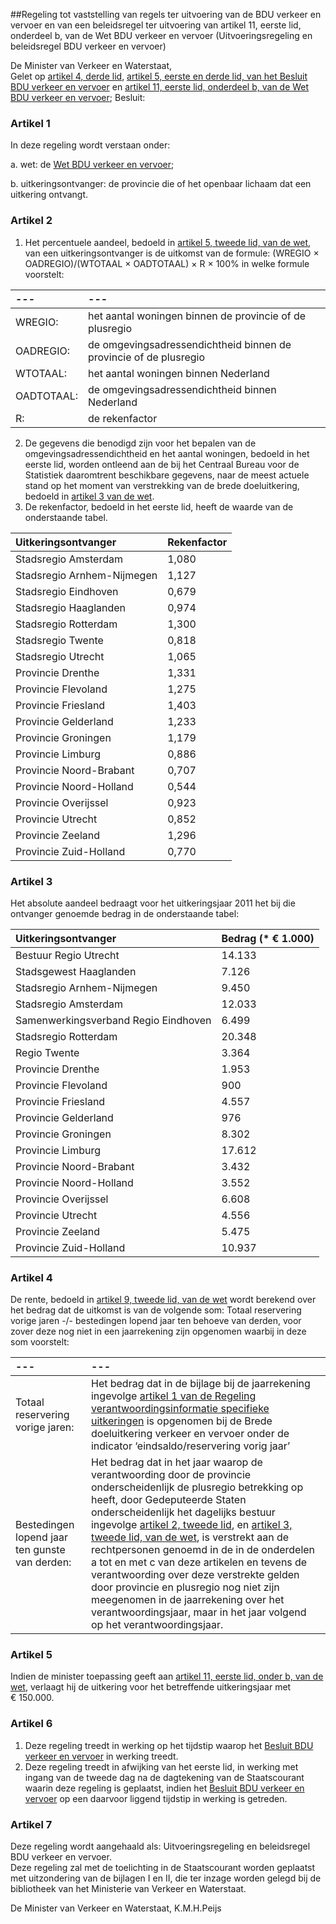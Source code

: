 <meta http-equiv='Content-Type' content='text/html; charset=utf-8' />

##Regeling tot vaststelling van regels ter uitvoering van de BDU verkeer en vervoer en van een beleidsregel ter uitvoering van artikel 11, eerste lid, onderdeel b, van de Wet BDU verkeer en vervoer (Uitvoeringsregeling en beleidsregel BDU verkeer en vervoer)

De Minister van Verkeer en Waterstaat,  
Gelet op [artikel 4, derde lid](../../../../../../../../../AMvB/besluit/bdu/verkeer/en/vervoer/BWBR0018113/README.md), [artikel 5, eerste en derde lid, van het Besluit BDU verkeer en vervoer](../../../../../../../../../AMvB/besluit/bdu/verkeer/en/vervoer/BWBR0018113/README.md) en [artikel 11, eerste lid, onderdeel b, van de Wet BDU verkeer en vervoer](../../../../../../../../../wet/wet/bdu/verkeer/en/vervoer/BWBR0017828/README.md);
Besluit:    

### Artikel  1  

In deze regeling wordt verstaan onder: 

a. wet: de [Wet BDU verkeer en vervoer](../../../../../../../../../wet/wet/bdu/verkeer/en/vervoer/BWBR0017828/README.md);  

b. uitkeringsontvanger: de provincie die of het openbaar lichaam dat een uitkering ontvangt.    

### Artikel  2  

1.  Het percentuele aandeel, bedoeld in [artikel 5, tweede lid, van de wet](../../../../../../../../../wet/wet/bdu/verkeer/en/vervoer/BWBR0017828/README.md), van een uitkeringsontvanger is de uitkomst van de formule: (WREGIO × OADREGIO)/(WTOTAAL × OADTOTAAL) × R × 100% in welke formule voorstelt:  

| --- | --- |
|:---|:---|
| WREGIO:  | het aantal woningen binnen de provincie of de plusregio  |
| OADREGIO:  | de omgevingsadressendichtheid binnen de provincie of de plusregio  |
| WTOTAAL:  | het aantal woningen binnen Nederland  |
| OADTOTAAL:  | de omgevingsadressendichtheid binnen Nederland  |
| R:  | de rekenfactor  |

2.  De gegevens die benodigd zijn voor het bepalen van de omgevingsadressendichtheid en het aantal woningen, bedoeld in het eerste lid, worden ontleend aan de bij het Centraal Bureau voor de Statistiek daaromtrent beschikbare gegevens, naar de meest actuele stand op het moment van verstrekking van de brede doeluitkering, bedoeld in [artikel 3 van de wet](../../../../../../../../../wet/wet/bdu/verkeer/en/vervoer/BWBR0017828/README.md).   
3.  De rekenfactor, bedoeld in het eerste lid, heeft de waarde van de onderstaande tabel.  

| Uitkeringsontvanger  | Rekenfactor  |
|:---|:---|
| Stadsregio Amsterdam  | 1,080  |
| Stadsregio Arnhem-Nijmegen  | 1,127  |
| Stadsregio Eindhoven  | 0,679  |
| Stadsregio Haaglanden  | 0,974  |
| Stadsregio Rotterdam  | 1,300  |
| Stadsregio Twente  | 0,818  |
| Stadsregio Utrecht  | 1,065  |
| Provincie Drenthe  | 1,331  |
| Provincie Flevoland  | 1,275  |
| Provincie Friesland  | 1,403  |
| Provincie Gelderland  | 1,233  |
| Provincie Groningen  | 1,179  |
| Provincie Limburg  | 0,886  |
| Provincie Noord-Brabant  | 0,707  |
| Provincie Noord-Holland  | 0,544  |
| Provincie Overijssel  | 0,923  |
| Provincie Utrecht  | 0,852  |
| Provincie Zeeland  | 1,296  |
| Provincie Zuid-Holland  | 0,770  |

### Artikel  3  

Het absolute aandeel bedraagt voor het uitkeringsjaar 2011 het bij die ontvanger genoemde bedrag in de onderstaande tabel:  

| Uitkeringsontvanger  | Bedrag (* € 1.000)  |
|:---|:---|
| Bestuur Regio Utrecht  | 14.133  |
| Stadsgewest Haaglanden  | 7.126  |
| Stadsregio Arnhem-Nijmegen  | 9.450  |
| Stadsregio Amsterdam  | 12.033  |
| Samenwerkingsverband Regio Eindhoven  | 6.499  |
| Stadsregio Rotterdam  | 20.348  |
| Regio Twente  | 3.364  |
| Provincie Drenthe  | 1.953  |
| Provincie Flevoland  | 900  |
| Provincie Friesland  | 4.557  |
| Provincie Gelderland  | 976  |
| Provincie Groningen  | 8.302  |
| Provincie Limburg  | 17.612  |
| Provincie Noord-Brabant  | 3.432  |
| Provincie Noord-Holland  | 3.552  |
| Provincie Overijssel  | 6.608  |
| Provincie Utrecht  | 4.556  |
| Provincie Zeeland  | 5.475  |
| Provincie Zuid-Holland  | 10.937  |

### Artikel  4  

De rente, bedoeld in [artikel 9, tweede lid, van de wet](../../../../../../../../../wet/wet/bdu/verkeer/en/vervoer/BWBR0017828/README.md) wordt berekend over het bedrag dat de uitkomst is van de volgende som: Totaal reservering vorige jaren -/- bestedingen lopend jaar ten behoeve van derden, voor zover deze nog niet in een jaarrekening zijn opgenomen waarbij in deze som voorstelt:  

| --- | --- |
|:---|:---|
| Totaal reservering vorige jaren:  | Het bedrag dat in de bijlage bij de jaarrekening ingevolge [artikel 1 van de Regeling verantwoordingsinformatie specifieke uitkeringen](../../../../../../../../../ministeriele-regeling/regeling/verantwoordingsinformatie/specifieke/uitkeringen/BWBR0020070/README.md) is opgenomen bij de Brede doeluitkering verkeer en vervoer onder de indicator ‘eindsaldo/reservering vorig jaar’  |
| Bestedingen lopend jaar ten gunste van derden:  | Het bedrag dat in het jaar waarop de verantwoording door de provincie onderscheidenlijk de plusregio betrekking op heeft, door Gedeputeerde Staten onderscheidenlijk het dagelijks bestuur ingevolge [artikel 2, tweede lid](../../../../../../../../../wet/wet/bdu/verkeer/en/vervoer/BWBR0017828/README.md), en [artikel 3, tweede lid, van de wet](../../../../../../../../../wet/wet/bdu/verkeer/en/vervoer/BWBR0017828/README.md), is verstrekt aan de rechtpersonen genoemd in de in de onderdelen a tot en met c van deze artikelen en tevens de verantwoording over deze verstrekte gelden door provincie en plusregio nog niet zijn meegenomen in de jaarrekening over het verantwoordingsjaar, maar in het jaar volgend op het verantwoordingsjaar.  |

### Artikel  5  

Indien de minister toepassing geeft aan [artikel 11, eerste lid, onder b, van de wet](../../../../../../../../../wet/wet/bdu/verkeer/en/vervoer/BWBR0017828/README.md), verlaagt hij de uitkering voor het betreffende uitkeringsjaar met € 150.000.  

### Artikel  6  

1.  Deze regeling treedt in werking op het tijdstip waarop het [Besluit BDU verkeer en vervoer](../../../../../../../../../AMvB/besluit/bdu/verkeer/en/vervoer/BWBR0018113/README.md) in werking treedt.   
2.  Deze regeling treedt in afwijking van het eerste lid, in werking met ingang van de tweede dag na de dagtekening van de Staatscourant waarin deze regeling is geplaatst, indien het [Besluit BDU verkeer en vervoer](../../../../../../../../../AMvB/besluit/bdu/verkeer/en/vervoer/BWBR0018113/README.md) op een daarvoor liggend tijdstip in werking is getreden.   

### Artikel  7  

Deze regeling wordt aangehaald als: Uitvoeringsregeling en beleidsregel BDU verkeer en vervoer.  
Deze regeling zal met de toelichting in de Staatscourant worden geplaatst met uitzondering van de bijlagen I en II, die ter inzage worden gelegd bij de bibliotheek van het Ministerie van Verkeer en Waterstaat.   

De 
Minister van Verkeer en Waterstaat, 
K.M.H.Peijs    
